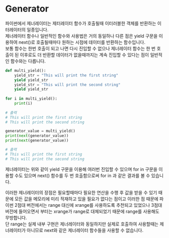 # Generator

파이썬에서 제너레이터는 제터레이터 함수가 호출될때 이터러블한 객체를 반환하는 이터레이터의 일종입니다.  
제너레이터 함수나 일반적인 함수와 사용법은 거의 동일하나 다른 점은 yield 구문을 이용하여 next\(\)로 호출될때마다 원하는 시점에 데이터를 반환하는 함수입니다.  
보통 함수는 한번 호출이 되고 나면 다시 진입할 수 없으나 제너레이터 함수는 한 번 호출이 된 이후로도 더 반환할 데이터가 없을때까지는 계속 진입할 수 있다는 점이 일반적인 함수와는 다릅니다.

```python
def multi_yield():
    yield_str = "This will print the first string"
    yield yield_str
    yield_str = "This will print the second string"
    yield yield_str
    
for i in multi_yield():
    print(i)
    
# 출력
# This will print the first string
# This will print the second string

generator_value = multi_yield()
print(next(generator_value))
print(next(generator_value))

# 출력
# This will print the first string
# This will print the second string
```

제너레이터는 위와 같이 yield 구문을 이용해 여러번 진입할 수 있으며 for in 구문을 이용할 수도 있으며 next\(\) 함수를 두 번 호출함으로써 for in 과 같은 결과를 볼 수 있습니다.  
  
이러한 제너레이터의 장점은 필요할때마다 필요한 연산을 수행 후 값을 받을 수 있기 때문에 모든 값을 메모리에 미리 적재하고 있을 필요가 없다는 점이고 이러한 점 때문에 파이썬 2점대 버전에서는 range 대신에 xrange를 사용하도록 추천되고 있었으나 3점대 버전에 들어오면서 부터는 xrange가 range로 대체되었기 때문에 range를 사용해도 무방합니다.  
단 range는 실제 내부 구현은 제너레이터와 동일하지만 실제로 호출하여 사용할때는 제너레이터가 아니므로 next와 같은 제너레이터 함수들을 사용할 수 없습니다.

